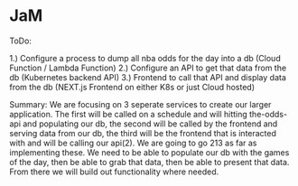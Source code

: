 # JaM

ToDo:

1.) Configure a process to dump all nba odds for the day into a db (Cloud Function / Lambda Function)
2.) Configure an API to get that data from the db (Kubernetes backend API)
3.) Frontend to call that API and display data from the db (NEXT.js Frontend on either K8s or just  Cloud hosted)

Summary: 
  We are focusing on 3 seperate services to create our larger application. The first will be called on a schedule and will hitting the-odds-api and populating our db, the second will be called by the frontend and serving data from our db, the third will be the frontend that is interacted with and will be calling our api(2). We are going to go 213 as far as implementing these. We need to be able to populate our db with the games of the day, then be able to grab that data, then be able to present that data. From there we will build out functionality where needed. 

```
